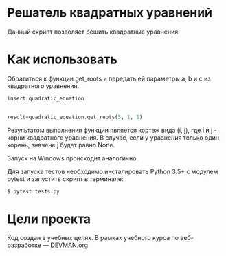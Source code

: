 # Решатель квадратных уравнений

Данный скрипт позволяет решить квадратные уравнения.

# Как использовать

Обратиться к функции get_roots и передать ей параметры a, b и c из квадратного уравнения.

```python
insert quadratic_equation


result=quadratic_equation.get_roots(5, 1, 1)

```

Результатом выполнения функции является кортеж вида (i, j), где i и j - корни квадратного уравнения. 
В случае, если у уравнения только один корень, значене j будет равно None.

Запуск на Windows происходит аналогично.

Для запуска тестов необходимо инсталировать Python 3.5+ с модулем pytest и запустить скрипт в терминале:

```bash
$ pytest tests.py
```

# Цели проекта

Код создан в учебных целях. В рамках учебного курса по веб-разработке ― [DEVMAN.org](https://devman.org)

